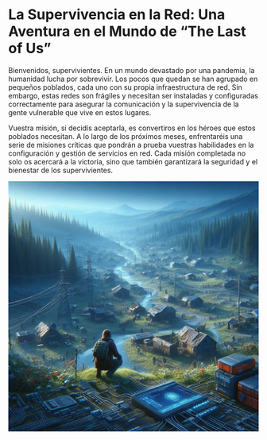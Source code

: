 # La Supervivencia en la Red: Una Aventura en el Mundo de “The Last of Us”
Bienvenidos, supervivientes. En un mundo devastado por una pandemia, la humanidad lucha por sobrevivir. Los pocos que quedan se han agrupado en pequeños poblados, cada uno con su propia infraestructura de red. Sin embargo, estas redes son frágiles y necesitan ser instaladas y configuradas correctamente para asegurar la comunicación y la supervivencia de la gente vulnerable que vive en estos lugares.

Vuestra misión, si decidís aceptarla, es convertiros en los héroes que estos poblados necesitan. A lo largo de los próximos meses, enfrentaréis una serie de misiones críticas que pondrán a prueba vuestras habilidades en la configuración y gestión de servicios en red. Cada misión completada no solo os acercará a la victoria, sino que también garantizará la seguridad y el bienestar de los supervivientes.

![imagen el poblado central](./img/pobladobase.jfif)
